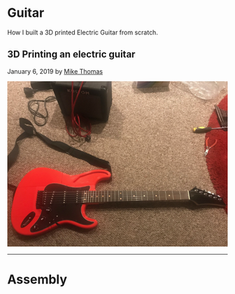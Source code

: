 # Guitar

How I built a 3D printed Electric Guitar from scratch.

## 3D Printing an electric guitar

January 6, 2019 by [Mike Thomas](https://github.com/mikepthomas)

![](https://github.com/mikepthomas/mikepthomas.github.io/raw/develop/src/img/guitar/guitar-hero.jpg)

---

# Assembly

